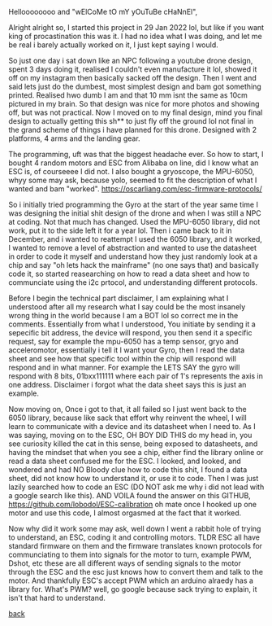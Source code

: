Helloooooooo and "wElCoMe tO mY yOuTuBe cHaNnEl",


Alright alright so, I started this project in 29 Jan 2022 lol, but like if you want king of procastination this was it. I had no idea 
what I was doing, and let me be real i barely actually worked on it, I just kept saying I would.

So just one day i sat down like an NPC following a youtube drone design, spent 3 days doing it, realised I couldn't even manufacture it lol,
showed it off on my instagram then basically sacked off the design. Then I went and said lets just do the dumbest, most simplest design and bam got something printed.
Realised hwo dumb I am and that 10 mm isnt the same as 10cm pictured in my brain. So that design was nice for more photos and showing off, but was not 
practical. Now I moved on to my final design, mind you final design to actually getting this sh** to just fly off the ground lol not final in the grand scheme of
things i have planned for this drone. Designed with 2 platforms, 4 arms and the landing gear.


The programming, uft was that the biggest headache ever. So how to start, I bought 4 random motors and ESC from Alibaba on line, did I know what an ESC is, of courseeee I did 
not. I also bought a gryoscope, the MPU-6050, whyy some may ask, because yolo, seemed to fit the description of what I wanted and bam "worked".
https://oscarliang.com/esc-firmware-protocols/

So i initially tried programming the Gyro at the start of the year same time I was designing the initial shit design of the drone and when I was still a NPC at coding. Not
that much has changed. Used the MPU-6050 library, did not work, put it to the side left it for a year lol. Then i came back to it in December, and i wanted to reattempt
I used the 6050 library, and it worked, I wanted to remove a level of abstraction and wanted to use the datasheet in order to code it myself and understand how they just
randomly look at a chip and say "oh lets hack the mainframe" (no one says that) and basically code it, so started reasearching on how to read a data sheet and how to 
communciate using the i2c prtocol, and understanding different protocols. 

Before I begin the technical part disclaimer, I am explaining what I understood after all my research what I say could be the most insanely wrong thing in the world
because I am a BOT lol so correct me in the comments.
Essentially from what I understood, You initiate by sending it a sepecific bit address, the device will respond, you then send it a specific request, say for example
the mpu-6050 has a temp sensor, gryo and acceleromotor, essentially i tell it I want your Gyro, then I read the data sheet and see how that specific tool within the chip
will respond will respond and in what manner. For example the LETS SAY the gyro will respond with 8 bits, 01bxx111111 where each pair of 1's represents the axis 
in one address. Disclaimer i forgot what the data sheet says this is just an example.

Now moving on, Once i got to that, it all failed so I just went back to the 6050 library, because like sack that effort why reinvent the wheel, I will learn to 
communicate with a device and its datasheet when I need to. As I was saying, moving on to the ESC, OH BOY DID THIS do my head in, you see curiosity killed the cat in this 
sense, being exposed to datasheets, and having the mindset that when you see a chip, either find the library online or read a data sheet confused me for the ESC.
I looked, and looked, and wondered and had NO Bloody clue how to code this shit, I found a data sheet, did not know how to understand it, or use it to code. 
Then I was just lazily searched how to code an ESC (DO NOT ask me why i did not lead with a google search like this). AND VOILA found the answer on this GITHUB, 
https://github.com/lobodol/ESC-calibration   oh mate once I hooked up one motor and use this code, I almost orgasmed at the fact that it worked.

Now why did it work some may ask, well down I went a rabbit hole of trying to understand, an ESC, coding it and controlling motors. TLDR ESC all have standard firmware on 
them and the firmware translates known protocols for communciating to them into signals for the motor to turn, example PWM, Dshot, etc these are all different ways of sending
signals to the motor through the ESC and the esc just knows how to convert them and talk to the motor. And thankfully ESC's accept PWM which an arduino alraedy has a library
for. What's PWM? well, go google because sack trying to explain, it isn't that hard to understand.

[back](../projects/quadcopter.html)





